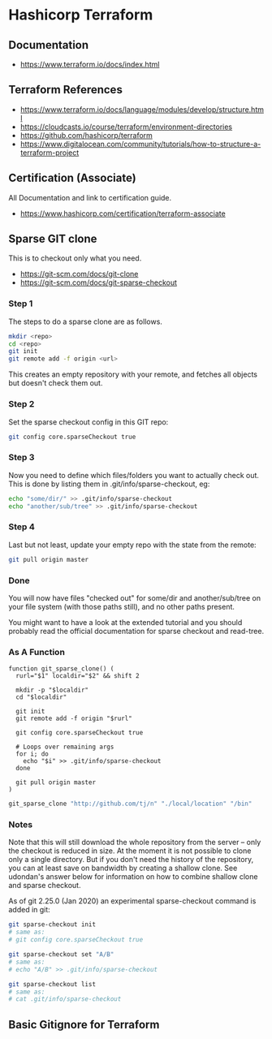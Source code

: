 # Hashicorp Terraform

## Documentation

* <https://www.terraform.io/docs/index.html>

## Terraform References

* <https://www.terraform.io/docs/language/modules/develop/structure.html>
* <https://cloudcasts.io/course/terraform/environment-directories>
* <https://github.com/hashicorp/terraform>
* <https://www.digitalocean.com/community/tutorials/how-to-structure-a-terraform-project>

## Certification (Associate)

All Documentation and link to certification guide.

* <https://www.hashicorp.com/certification/terraform-associate>

## Sparse GIT clone

This is to checkout only what you need.

* <https://git-scm.com/docs/git-clone>
* <https://git-scm.com/docs/git-sparse-checkout>

### Step 1

The steps to do a sparse clone are as follows.

```BASH
mkdir <repo>
cd <repo>
git init
git remote add -f origin <url>
```

This creates an empty repository with your remote, and fetches all objects but doesn't check them out.

### Step 2

Set the sparse checkout config in this GIT repo:

```BASH
git config core.sparseCheckout true
```

### Step 3

Now you need to define which files/folders you want to actually check out. This is done by listing them in .git/info/sparse-checkout, eg:

```BASH
echo "some/dir/" >> .git/info/sparse-checkout
echo "another/sub/tree" >> .git/info/sparse-checkout
```

### Step 4

Last but not least, update your empty repo with the state from the remote:

```BASH
git pull origin master
```

### Done

You will now have files "checked out" for some/dir and another/sub/tree on your file system (with those paths still), and no other paths present.

You might want to have a look at the extended tutorial and you should probably read the official documentation for sparse checkout and read-tree.

### As A Function

```SH
function git_sparse_clone() (
  rurl="$1" localdir="$2" && shift 2

  mkdir -p "$localdir"
  cd "$localdir"

  git init
  git remote add -f origin "$rurl"

  git config core.sparseCheckout true

  # Loops over remaining args
  for i; do
    echo "$i" >> .git/info/sparse-checkout
  done

  git pull origin master
)
```

```BASH
git_sparse_clone "http://github.com/tj/n" "./local/location" "/bin"
```

### Notes

Note that this will still download the whole repository from the server – only the checkout is reduced in size. At the moment it is not possible to clone only a single directory. But if you don't need the history of the repository, you can at least save on bandwidth by creating a shallow clone. See udondan's answer below for information on how to combine shallow clone and sparse checkout.

As of git 2.25.0 (Jan 2020) an experimental sparse-checkout command is added in git:

```BASH
git sparse-checkout init
# same as: 
# git config core.sparseCheckout true

git sparse-checkout set "A/B"
# same as:
# echo "A/B" >> .git/info/sparse-checkout

git sparse-checkout list
# same as:
# cat .git/info/sparse-checkout
```

## Basic Gitignore for Terraform